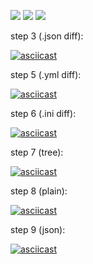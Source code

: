 <a href="https://codeclimate.com/github/sandraLbdv/frontend-project-lvl2/maintainability"><img src="https://api.codeclimate.com/v1/badges/d9309cd8c7addf6c635d/maintainability" /></a> <a href="https://codeclimate.com/github/sandraLbdv/frontend-project-lvl2/test_coverage"><img src="https://api.codeclimate.com/v1/badges/d9309cd8c7addf6c635d/test_coverage" /></a>
![](https://github.com/sandraLbdv/frontend-project-lvl2/workflows/Node/badge.svg)

step 3 (.json diff):

[![asciicast](https://asciinema.org/a/jixCgqH462bh63Xm9AstXEaNm.svg)](https://asciinema.org/a/jixCgqH462bh63Xm9AstXEaNm)


step 5 (.yml diff):

[![asciicast](https://asciinema.org/a/5MVry4B9VlJ8ju2AZrL5jtA11.svg)](https://asciinema.org/a/5MVry4B9VlJ8ju2AZrL5jtA11)


step 6 (.ini diff):

[![asciicast](https://asciinema.org/a/xkYrzqJ0o9n2o4Muqs90KxK3Y.svg)](https://asciinema.org/a/xkYrzqJ0o9n2o4Muqs90KxK3Y)


step 7 (tree):

[![asciicast](https://asciinema.org/a/e2vB4WX7Ao2upwvcU1RpGa6mb.svg)](https://asciinema.org/a/e2vB4WX7Ao2upwvcU1RpGa6mb)


step 8 (plain):

[![asciicast](https://asciinema.org/a/cwCIhUyuGHuMgV9oXz53YxXe9.svg)](https://asciinema.org/a/cwCIhUyuGHuMgV9oXz53YxXe9)


step 9 (json):

[![asciicast](https://asciinema.org/a/ItR07eEdVQVTg5uUYu1z40TDg.svg)](https://asciinema.org/a/ItR07eEdVQVTg5uUYu1z40TDg)



